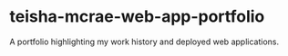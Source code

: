# teisha-mcrae-web-app-portfolio
A portfolio highlighting my work history and deployed web applications.

